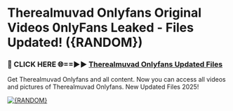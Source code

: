 # Therealmuvad Onlyfans Original Videos 0nlyFans Leaked - Files Updated! ({RANDOM})

<h3>🔴 CLICK HERE 🌐==►► <a href="https://betterlinks.top/A2PfLJ" rel="nofollow">Therealmuvad Onlyfans Updated Files</a></h3>

Get Therealmuvad Onlyfans and all content. Now you can access all videos and pictures of Therealmuvad Onlyfans. New Updated Files 2025!

[![{RANDOM}](https://i.imgur.com/ppqm5kG.gif)](https://betterlinks.top/A2PfLJ)
